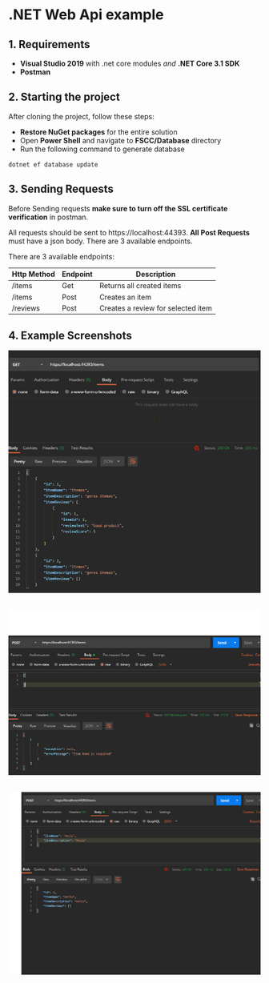 # .NET Web Api example

## **1. Requirements**

- **Visual Studio 2019** with .net core modules _and_ **.NET Core 3.1 SDK**
- **Postman**

## **2. Starting the project**

After cloning the project, follow these steps:

- **Restore NuGet packages** for the entire solution
- Open **Power Shell** and navigate to **FSCC/Database** directory
- Run the following command to generate database

```text
dotnet ef database update
```

## **3. Sending Requests**

Before Sending requests **make sure to turn off the SSL certificate verification** in postman.

All requests should be sent to https://localhost:44393. **All Post Requests** must have a json body. There are 3 available endpoints.

There are 3 available endpoints:

| Http Method | Endpoint | Description                        |
| ----------- | -------- | ---------------------------------- |
| /items      | Get      | Returns all created items          |
| /items      | Post     | Creates an item                    |
| /reviews    | Post     | Creates a review for selected item |

## **4. Example Screenshots**

![items_get](./items_get.png)&nbsp;&nbsp;&nbsp;&nbsp;

![items_get](./items_post_bad.png)&nbsp;&nbsp;&nbsp;&nbsp;

![items_get](./items_post_good.png)&nbsp;&nbsp;&nbsp;&nbsp;
